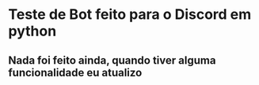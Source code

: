 # Teste de Bot feito para o Discord em python
## Nada foi feito ainda, quando tiver alguma funcionalidade eu atualizo
